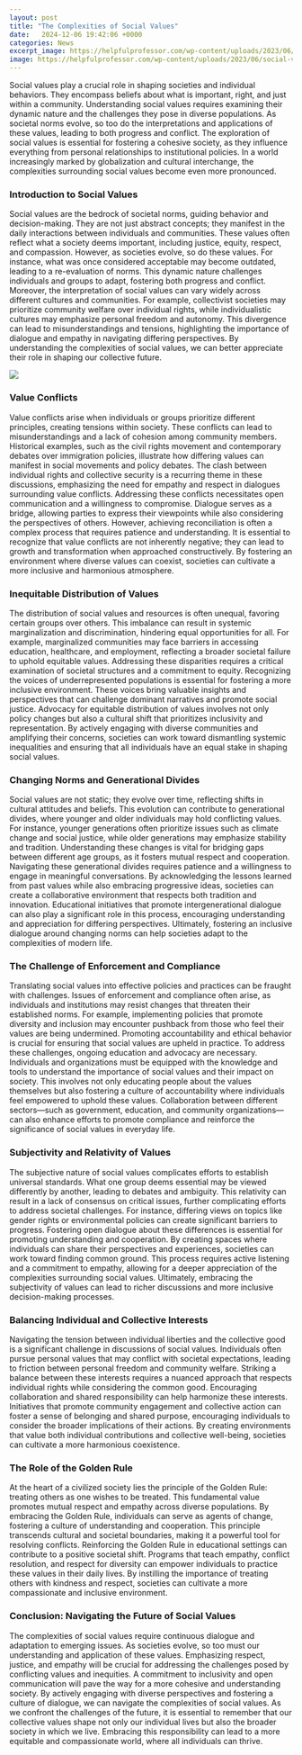 ```yaml
---
layout: post
title: "The Complexities of Social Values"
date:   2024-12-06 19:42:06 +0000
categories: News
excerpt_image: https://helpfulprofessor.com/wp-content/uploads/2023/06/social-values-1024x724.jpg
image: https://helpfulprofessor.com/wp-content/uploads/2023/06/social-values-1024x724.jpg
---
```


Social values play a crucial role in shaping societies and individual behaviors. They encompass beliefs about what is important, right, and just within a community. Understanding social values requires examining their dynamic nature and the challenges they pose in diverse populations. As societal norms evolve, so too do the interpretations and applications of these values, leading to both progress and conflict. The exploration of social values is essential for fostering a cohesive society, as they influence everything from personal relationships to institutional policies. In a world increasingly marked by globalization and cultural interchange, the complexities surrounding social values become even more pronounced. 
### Introduction to Social Values
Social values are the bedrock of societal norms, guiding behavior and decision-making. They are not just abstract concepts; they manifest in the daily interactions between individuals and communities. These values often reflect what a society deems important, including justice, equity, respect, and compassion. However, as societies evolve, so do these values. For instance, what was once considered acceptable may become outdated, leading to a re-evaluation of norms. This dynamic nature challenges individuals and groups to adapt, fostering both progress and conflict. 
Moreover, the interpretation of social values can vary widely across different cultures and communities. For example, collectivist societies may prioritize community welfare over individual rights, while individualistic cultures may emphasize personal freedom and autonomy. This divergence can lead to misunderstandings and tensions, highlighting the importance of dialogue and empathy in navigating differing perspectives. By understanding the complexities of social values, we can better appreciate their role in shaping our collective future.

![](https://helpfulprofessor.com/wp-content/uploads/2023/06/social-values-1024x724.jpg)
### Value Conflicts
Value conflicts arise when individuals or groups prioritize different principles, creating tensions within society. These conflicts can lead to misunderstandings and a lack of cohesion among community members. Historical examples, such as the civil rights movement and contemporary debates over immigration policies, illustrate how differing values can manifest in social movements and policy debates. The clash between individual rights and collective security is a recurring theme in these discussions, emphasizing the need for empathy and respect in dialogues surrounding value conflicts.
Addressing these conflicts necessitates open communication and a willingness to compromise. Dialogue serves as a bridge, allowing parties to express their viewpoints while also considering the perspectives of others. However, achieving reconciliation is often a complex process that requires patience and understanding. It is essential to recognize that value conflicts are not inherently negative; they can lead to growth and transformation when approached constructively. By fostering an environment where diverse values can coexist, societies can cultivate a more inclusive and harmonious atmosphere.
### Inequitable Distribution of Values
The distribution of social values and resources is often unequal, favoring certain groups over others. This imbalance can result in systemic marginalization and discrimination, hindering equal opportunities for all. For example, marginalized communities may face barriers in accessing education, healthcare, and employment, reflecting a broader societal failure to uphold equitable values. Addressing these disparities requires a critical examination of societal structures and a commitment to equity.
Recognizing the voices of underrepresented populations is essential for fostering a more inclusive environment. These voices bring valuable insights and perspectives that can challenge dominant narratives and promote social justice. Advocacy for equitable distribution of values involves not only policy changes but also a cultural shift that prioritizes inclusivity and representation. By actively engaging with diverse communities and amplifying their concerns, societies can work toward dismantling systemic inequalities and ensuring that all individuals have an equal stake in shaping social values.
### Changing Norms and Generational Divides
Social values are not static; they evolve over time, reflecting shifts in cultural attitudes and beliefs. This evolution can contribute to generational divides, where younger and older individuals may hold conflicting values. For instance, younger generations often prioritize issues such as climate change and social justice, while older generations may emphasize stability and tradition. Understanding these changes is vital for bridging gaps between different age groups, as it fosters mutual respect and cooperation.
Navigating these generational divides requires patience and a willingness to engage in meaningful conversations. By acknowledging the lessons learned from past values while also embracing progressive ideas, societies can create a collaborative environment that respects both tradition and innovation. Educational initiatives that promote intergenerational dialogue can also play a significant role in this process, encouraging understanding and appreciation for differing perspectives. Ultimately, fostering an inclusive dialogue around changing norms can help societies adapt to the complexities of modern life.
### The Challenge of Enforcement and Compliance
Translating social values into effective policies and practices can be fraught with challenges. Issues of enforcement and compliance often arise, as individuals and institutions may resist changes that threaten their established norms. For example, implementing policies that promote diversity and inclusion may encounter pushback from those who feel their values are being undermined. Promoting accountability and ethical behavior is crucial for ensuring that social values are upheld in practice.
To address these challenges, ongoing education and advocacy are necessary. Individuals and organizations must be equipped with the knowledge and tools to understand the importance of social values and their impact on society. This involves not only educating people about the values themselves but also fostering a culture of accountability where individuals feel empowered to uphold these values. Collaboration between different sectors—such as government, education, and community organizations—can also enhance efforts to promote compliance and reinforce the significance of social values in everyday life.
### Subjectivity and Relativity of Values
The subjective nature of social values complicates efforts to establish universal standards. What one group deems essential may be viewed differently by another, leading to debates and ambiguity. This relativity can result in a lack of consensus on critical issues, further complicating efforts to address societal challenges. For instance, differing views on topics like gender rights or environmental policies can create significant barriers to progress.
Fostering open dialogue about these differences is essential for promoting understanding and cooperation. By creating spaces where individuals can share their perspectives and experiences, societies can work toward finding common ground. This process requires active listening and a commitment to empathy, allowing for a deeper appreciation of the complexities surrounding social values. Ultimately, embracing the subjectivity of values can lead to richer discussions and more inclusive decision-making processes.
### Balancing Individual and Collective Interests
Navigating the tension between individual liberties and the collective good is a significant challenge in discussions of social values. Individuals often pursue personal values that may conflict with societal expectations, leading to friction between personal freedom and community welfare. Striking a balance between these interests requires a nuanced approach that respects individual rights while considering the common good.
Encouraging collaboration and shared responsibility can help harmonize these interests. Initiatives that promote community engagement and collective action can foster a sense of belonging and shared purpose, encouraging individuals to consider the broader implications of their actions. By creating environments that value both individual contributions and collective well-being, societies can cultivate a more harmonious coexistence.
### The Role of the Golden Rule
At the heart of a civilized society lies the principle of the Golden Rule: treating others as one wishes to be treated. This fundamental value promotes mutual respect and empathy across diverse populations. By embracing the Golden Rule, individuals can serve as agents of change, fostering a culture of understanding and cooperation. This principle transcends cultural and societal boundaries, making it a powerful tool for resolving conflicts.
Reinforcing the Golden Rule in educational settings can contribute to a positive societal shift. Programs that teach empathy, conflict resolution, and respect for diversity can empower individuals to practice these values in their daily lives. By instilling the importance of treating others with kindness and respect, societies can cultivate a more compassionate and inclusive environment.
### Conclusion: Navigating the Future of Social Values
The complexities of social values require continuous dialogue and adaptation to emerging issues. As societies evolve, so too must our understanding and application of these values. Emphasizing respect, justice, and empathy will be crucial for addressing the challenges posed by conflicting values and inequities. A commitment to inclusivity and open communication will pave the way for a more cohesive and understanding society. 
By actively engaging with diverse perspectives and fostering a culture of dialogue, we can navigate the complexities of social values. As we confront the challenges of the future, it is essential to remember that our collective values shape not only our individual lives but also the broader society in which we live. Embracing this responsibility can lead to a more equitable and compassionate world, where all individuals can thrive.